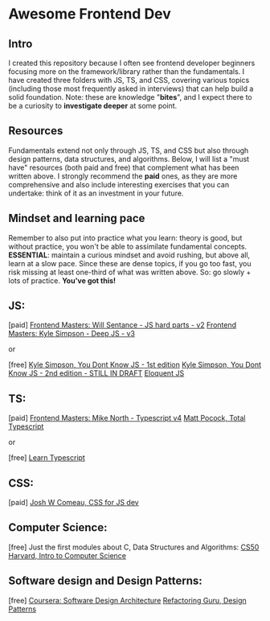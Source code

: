 # Awesome Frontend Dev

## Intro
I created this repository because I often see frontend developer beginners focusing more on the framework/library rather than the fundamentals. I have created three folders with JS, TS, and CSS, covering various topics (including those most frequently asked in interviews) that can help build a solid foundation. 
Note: these are knowledge "__bites__", and I expect there to be a curiosity to __investigate deeper__ at some point.

## Resources
Fundamentals extend not only through JS, TS, and CSS but also through design patterns, data structures, and algorithms. Below, I will list a "must have" resources (both paid and free) that complement what has been written above.
I strongly recommend the __paid__ ones, as they are more comprehensive and also include interesting exercises that you can undertake: think of it as an investment in your future.

## Mindset and learning pace
Remember to also put into practice what you learn: theory is good, but without practice, you won't be able to assimilate fundamental concepts. 
**ESSENTIAL**: maintain a curious mindset and avoid rushing, but above all, learn at a slow pace. Since these are dense topics, if you go too fast, you risk missing at least one-third of what was written above. So: go slowly + lots of practice.
**You've got this!**

## JS:


[paid]
[Frontend Masters: Will Sentance - JS hard parts - v2](https://frontendmasters.com/courses/javascript-hard-parts-v2/)
[Frontend Masters: Kyle Simpson - Deep JS - v3](https://frontendmasters.com/courses/deep-javascript-v3/)

or

[free]
[Kyle Simpson, You Dont Know JS - 1st edition](https://github.com/getify/You-Dont-Know-JS/tree/1st-ed)
[Kyle Simpson, You Dont Know JS - 2nd edition - STILL IN DRAFT](https://github.com/getify/You-Dont-Know-JS/tree/1st-ed)
[Eloquent JS](https://eloquentjavascript.net/index.html)



## TS:


[paid]
[Frontend Masters: Mike North - Typescript v4](https://frontendmasters.com/courses/typescript-v4/)
[Matt Pocock, Total Typescript](https://www.totaltypescript.com/)

or


[free]
[Learn Typescript](https://learntypescript.dev/)

## CSS:


[paid]
[Josh W Comeau, CSS for JS dev](https://css-for-js.dev/)


## Computer Science:


[free]
Just the first modules about C, Data Structures and Algorithms: [CS50 Harvard, Intro to Computer Science]( https://www.edx.org/learn/computer-science/harvard-university-cs50-s-introduction-to-computer-science)

## Software design and Design Patterns:


[free]
[Coursera: Software Design Architecture](https://www.coursera.org/specializations/software-design-architecture)
[Refactoring Guru, Design Patterns](https://refactoring.guru/design-patterns)

